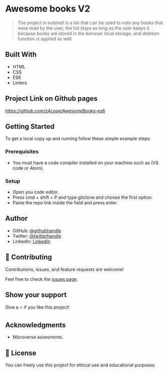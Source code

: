 # Awesome books V2

> The project in nutshell is a list that can be used to note any books that were read by the user, the list stays as long as the user keeps it because books are stored in the borwser local storage, and deletion function is applied as well.

## Built With

- HTML
- CSS
- ES6
- Linters

## Project Link on Github pages

https://github.com/z4cope/AwesomeBooks-es6

## Getting Started

To get a local copy up and running follow these simple example steps.

### Prerequisites

- You must have a code compiler installed on your machine such as (VS code or Atom).

### Setup

- Open you code editor.
- Press cmd + shift + P and type gitclone and choose the first option.
- Paste the repo link inside the field and press enter.

## Author

- GitHub: [@githubhandle](https://github.com/z4cope)
- Twitter: [@twitterhandle](https://twitter.com/mokhaledev)
- LinkedIn: [LinkedIn](https://www.linkedin.com/in/mohamed-khaled-10138a1b7/)

## 🤝 Contributing

Contributions, issues, and feature requests are welcome!

Feel free to check the [issues page](https://github.com/z4cope/AwesomeBooks-es6/issues).

## Show your support

Give a ⭐️ if you like this project!

## Acknowledgments

- Microverse assesments.

## 📝 License

You can freely use this project for ethical use and educational purposes.
